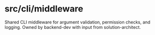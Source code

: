 # src/cli/middleware

Shared CLI middleware for argument validation, permission checks, and logging. Owned by backend-dev with input from solution-architect.
